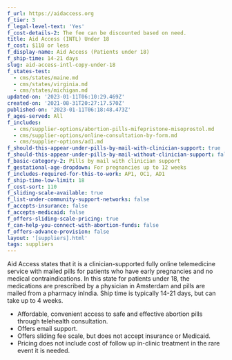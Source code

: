 ```yaml
---
f_url: https://aidaccess.org
f_tier: 3
f_legal-level-text: 'Yes'
f_cost-details-2: The fee can be discounted based on need.
title: Aid Access (INTL) Under 18
f_cost: $110 or less
f_display-name: Aid Access (Patients under 18)
f_ship-time: 14-21 days
slug: aid-access-intl-copy-under-18
f_states-test:
  - cms/states/maine.md
  - cms/states/virginia.md
  - cms/states/michigan.md
updated-on: '2023-01-11T06:10:29.469Z'
created-on: '2021-08-31T20:27:17.570Z'
published-on: '2023-01-11T06:18:48.473Z'
f_ages-served: All
f_includes:
  - cms/supplier-options/abortion-pills-mifepristone-misoprostol.md
  - cms/supplier-options/online-consultation-by-form.md
  - cms/supplier-options/ad1.md
f_should-this-appear-under-pills-by-mail-with-clinician-support: true
f_should-this-appear-under-pills-by-mail-without-clinician-support: false
f_basic-category-2: Pills by mail with clinician support
f_gestational-age-dropdown: For pregnancies up to 12 weeks
f_includes-required-for-this-to-work: AP1, OC1, AD1
f_ship-time-low-limit: 18
f_cost-sort: 110
f_sliding-scale-available: true
f_list-under-community-support-networks: false
f_accepts-insurance: false
f_accepts-medicaid: false
f_offers-sliding-scale-pricing: true
f_can-help-you-connect-with-abortion-funds: false
f_offers-advance-provision: false
layout: '[suppliers].html'
tags: suppliers
---
```


Aid Access states that it is a clinician-supported fully online telemedicine service with mailed pills for patients who have early pregnancies and no medical contraindications. In this state for patients under 18, the medications are prescribed by a physician in Amsterdam and pills are mailed from a pharmacy inIndia. Ship time is typically 14-21 days, but can take up to 4 weeks.

*   Affordable, convenient access to safe and effective abortion pills through telehealth consultation.
*   Offers email support.
*   Offers sliding fee scale, but does not accept insurance or Medicaid.
*   Pricing does not include cost of follow up in-clinic treatment in the rare event it is needed.
